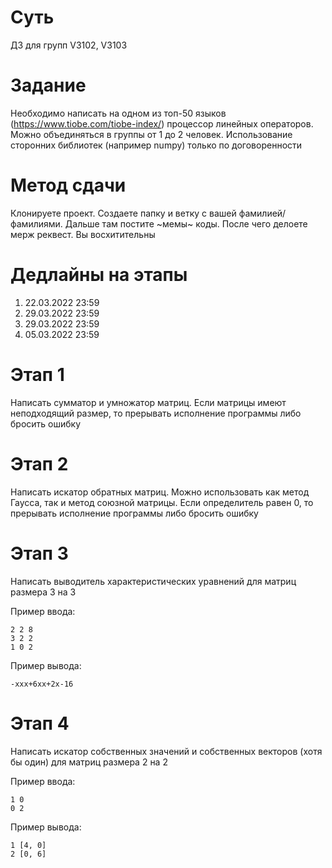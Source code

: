 # Суть
ДЗ для групп V3102, V3103

# Задание
Необходимо написать на одном из топ-50 языков (https://www.tiobe.com/tiobe-index/) процессор линейных операторов. Можно объединяться в группы от 1 до 2 человек. Использование сторонних библиотек (например numpy) только по договоренности

# Метод сдачи
Клонируете проект. Создаете папку и ветку с вашей фамилией/фамилиями. Дальше там постите ~мемы~ коды. После чего делоете мерж реквест. Вы восхитительны  

# Дедлайны на этапы
1. 22.03.2022 23:59
2. 29.03.2022 23:59
3. 29.03.2022 23:59
4. 05.03.2022 23:59

# Этап 1
Написать сумматор и умножатор матриц. Если матрицы имеют неподходящий размер, то прерывать исполнение программы либо бросить ошибку

# Этап 2
Написать искатор обратных матриц. Можно использовать как метод Гаусса, так и метод союзной матрицы. Если определитель равен 0, то прерывать исполнение программы либо бросить ошибку

# Этап 3
Написать выводитель характеристических уравнений для матриц размера 3 на 3

Пример ввода: 
```
2 2 8
3 2 2
1 0 2
```

Пример вывода: 
```
-xxx+6xx+2x-16
```

# Этап 4
Написать искатор собственных значений и собственных векторов (хотя бы один) для матриц размера 2 на 2

Пример ввода:
```
1 0
0 2
```

Пример вывода: 
```
1 [4, 0]
2 [0, 6]
```

